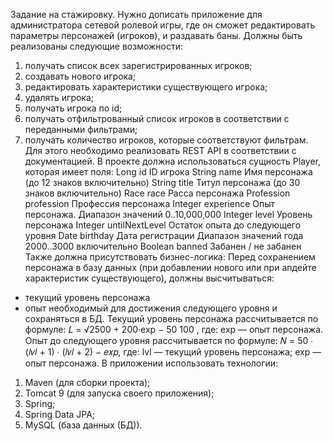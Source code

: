 Задание на стажировку.
Нужно дописать приложение для администратора сетевой ролевой игры, где он сможет редактировать
параметры персонажей (игроков), и раздавать баны. Должны быть реализованы следующие
возможности:
1. получать список всех зарегистрированных игроков;
2. создавать нового игрока;
3. редактировать характеристики существующего игрока;
4. удалять игрока;
5. получать игрока по id;
6. получать отфильтрованный список игроков в соответствии с переданными фильтрами;
7. получать количество игроков, которые соответствуют фильтрам.
   Для этого необходимо реализовать REST API в соответствии с документацией.
   В проекте должна использоваться сущность Player, которая имеет поля:
   Long id ID игрока
   String name Имя персонажа (до 12 знаков включительно)
   String title Титул персонажа (до 30 знаков включительно)
   Race race Расса персонажа
   Profession profession Профессия персонажа
   Integer experience Опыт персонажа. Диапазон значений 0..10,000,000
   Integer level Уровень персонажа
   Integer untilNextLevel Остаток опыта до следующего уровня
   Date birthday Дата регистрации
   Диапазон значений года 2000..3000 включительно
   Boolean banned Забанен / не забанен
   Также должна присутствовать бизнес-логика:
   Перед сохранением персонажа в базу данных (при добавлении нового или при апдейте характеристик
   существующего), должны высчитываться:
- текущий уровень персонажа
- опыт необходимый для достижения следующего уровня
  и сохраняться в БД. Текущий уровень персонажа рассчитывается по формуле:
  𝐿 =
  √2500 + 200·exp − 50
  100
  ,
  где:
  exp — опыт персонажа.
  Опыт до следующего уровня рассчитывается по формуле:
  𝑁 = 50 ∙ (𝑙𝑣𝑙 + 1) ∙ (𝑙𝑣𝑙 + 2) − 𝑒𝑥𝑝,
  где:
  lvl — текущий уровень персонажа;
  exp — опыт персонажа.
  В приложении использовать технологии:
1. Maven (для сборки проекта);
2. Tomcat 9 (для запуска своего приложения);
3. Spring;
4. Spring Data JPA;
5. MySQL (база данных (БД)).